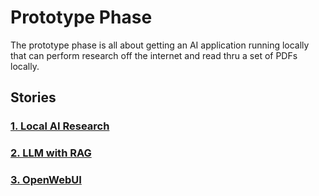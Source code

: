 # Prototype Phase
The prototype phase is all about getting an AI application running locally that can perform research off the internet and read thru a set of PDFs locally.

## Stories
### [1. Local AI Research](1.LocalAIResearch.md)
### [2. LLM with RAG](2.LLMRAG.md)
### [3. OpenWebUI](3.openwebui.md)
